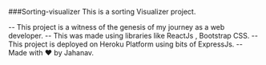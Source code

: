 ###Sorting-visualizer
This is a sorting Visualizer project.

-- This project is a witness of the genesis of my journey as a web developer.
-- This was made using libraries like ReactJs , Bootstrap CSS.
-- This project is deployed on Heroku Platform using bits of ExpressJs.
-- Made with :heart: by Jahanav.
